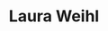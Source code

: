 ---
title: Laura Weihl
role: "Member"
membersince: 2023-05-12T00:00:00+02:00
email: "lawe@itu.dk"
---